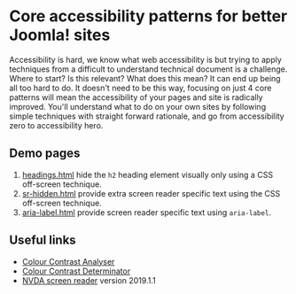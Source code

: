 # Core accessibility patterns for better Joomla! sites
Accessibility is hard, we know what web accessibility is but trying to apply techniques from a difficult to understand technical document is a challenge. Where to start? Is this relevant? What does this mean? It can end up being all too hard to do. It doesn't need to be this way, focusing on just 4 core patterns will mean the accessibility of your pages and site is radically improved. You'll understand what to do on your own sites by following simple techniques with straight forward rationale, and go from accessibility zero to accessibility hero.

## Demo pages
1. [headings.html](https://canaxess.github.io/presentations/Joomla%20User%20Group%20Sydney/headings.html) hide the `h2` heading element visually only using a CSS off-screen technique.
1. [sr-hidden.html](https://canaxess.github.io/presentations/Joomla%20User%20Group%20Sydney/sr-hidden.html) provide extra screen reader specific text using the CSS off-screen technique.
1. [aria-label.html](https://canaxess.github.io/presentations/Joomla%20User%20Group%20Sydney/aria-label.html) provide screen reader specific text using `aria-label`.

## Useful links
* [Colour Contrast Analyser](https://developer.paciellogroup.com/resources/contrastanalyser/)
* [Colour Contrast Determinator](https://www.visionaustralia.org/services/digital-access/resources/colour-contrast-determinator)
* [NVDA screen reader](https://www.nvaccess.org/download/) version 2019.1.1

